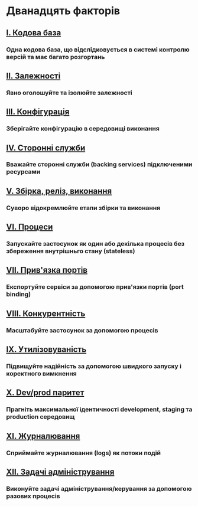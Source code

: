 Дванадцять факторів
===================

## [I. Кодова база](./codebase)
### Одна кодова база, що відслідковується в системі контролю версій та має багато розгортань

## [II. Залежності](./dependencies)
### Явно оголошуйте та ізолюйте залежності

## [III. Конфігурація](./config)
### Зберігайте конфігурацію в середовищі виконання

## [IV. Сторонні служби](./backing-services)
### Вважайте сторонні служби (backing services) підключеними ресурсами

## [V. Збірка, реліз, виконання](./build-release-run)
### Суворо відокремлюйте етапи збірки та виконання

## [VI. Процеси](./processes)
### Запускайте застосунок як один або декілька процесів без збереження внутрішньго стану (stateless)

## [VII. Прив'язка портів](./port-binding)
### Експортуйте сервіси за допомогою прив'язки портів (port binding)

## [VIII. Конкурентність](./concurrency)
### Масштабуйте застосунок за допомогою процесів

## [IX. Утилізовуваність](./disposability)
### Підвищуйте надійність за допомогою швидкого запуску і коректного вимкнення

## [X. Dev/prod паритет](./dev-prod-parity)
### Прагніть максимальної ідентичності development, staging та production середовищ

## [XI. Журналювання](./logs)
### Сприймайте журналювання (logs) як потоки подій

## [XII. Задачі адміністрування](./admin-processes)
### Виконуйте задачі адміністрування/керування за допомогою разових процесів